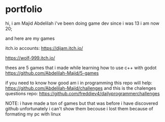 # portfolio

hi, i am Majid Abdelilah i've been doing game dev since i was 13 i am now 20;

and here are my games

itch.io accounts:
https://dijam.itch.io/

https://wolf-999.itch.io/



thees are 5 games that i made while learning how to use c++ with godot
https://github.com/Abdelilah-Majid/5-games

if you need to know how good am i in programming this repo will help:
https://github.com/Abdelilah-Majid/challenges
and this is the chalenges questions repo:
https://github.com/freddiev4/dailyprogrammerchallenges

NOTE: i have made a ton of games but that was before i have discovered github unfortunately i can't show them becouse i lost them because of formating my pc with linux

